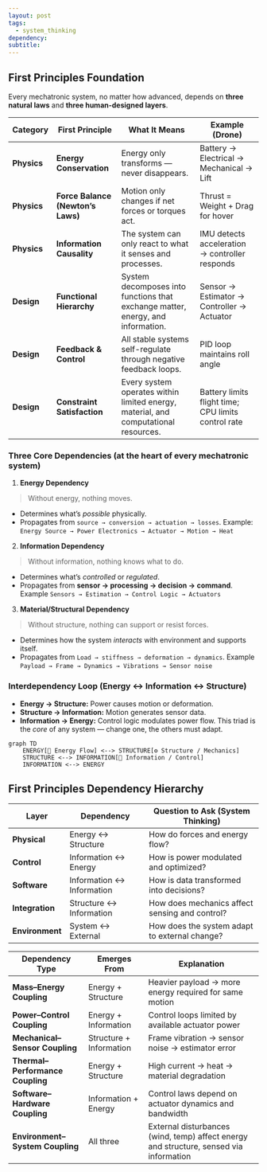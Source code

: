 ```yaml
---
layout: post
tags:
  - system_thinking
dependency:
subtitle:
---
```

## First Principles Foundation
Every mechatronic system, no matter how advanced, depends on **three natural laws** and **three human-designed layers**.

| **Category** | **First Principle**               | **What It Means**                                                                   | **Example (Drone)**                                 |
| ------------ | --------------------------------- | ----------------------------------------------------------------------------------- | --------------------------------------------------- |
| **Physics**  | **Energy Conservation**           | Energy only transforms — never disappears.                                          | Battery → Electrical → Mechanical → Lift            |
| **Physics**  | **Force Balance (Newton’s Laws)** | Motion only changes if net forces or torques act.                                   | Thrust = Weight + Drag for hover                    |
| **Physics**  | **Information Causality**         | The system can only react to what it senses and processes.                          | IMU detects acceleration → controller responds      |
| **Design**   | **Functional Hierarchy**          | System decomposes into functions that exchange matter, energy, and information.     | Sensor → Estimator → Controller → Actuator          |
| **Design**   | **Feedback & Control**            | All stable systems self-regulate through negative feedback loops.                   | PID loop maintains roll angle                       |
| **Design**   | **Constraint Satisfaction**       | Every system operates within limited energy, material, and computational resources. | Battery limits flight time; CPU limits control rate |
### **Three Core Dependencies (at the heart of every mechatronic system)**
1. **Energy Dependency**
> Without energy, nothing moves.
- Determines what’s _possible_ physically.
- Propagates from `source → conversion → actuation → losses`.
Example:
`Energy Source → Power Electronics → Actuator → Motion → Heat`

2. **Information Dependency**
> Without information, nothing knows what to do.
- Determines what’s _controlled_ or _regulated_.
- Propagates from **sensor → processing → decision → command**.
Example
`Sensors → Estimation → Control Logic → Actuators`

3. **Material/Structural Dependency**
> Without structure, nothing can support or resist forces.
- Determines how the system _interacts_ with environment and supports itself.
- Propagates from `Load → stiffness → deformation → dynamics`.
Example
`Payload → Frame → Dynamics → Vibrations → Sensor noise`
### Interdependency Loop (Energy ↔ Information ↔ Structure)
- **Energy → Structure:** Power causes motion or deformation.
- **Structure → Information:** Motion generates sensor data.
- **Information → Energy:** Control logic modulates power flow.
This triad is the _core_ of any system — change one, the others must adapt.

```mermaid
graph TD
    ENERGY[🔋 Energy Flow] <--> STRUCTURE[⚙️ Structure / Mechanics]
    STRUCTURE <--> INFORMATION[🧠 Information / Control]
    INFORMATION <--> ENERGY

```

## **First Principles Dependency Hierarchy**

| **Layer**       | **Dependency**            | **Question to Ask (System Thinking)**          |
| --------------- | ------------------------- | ---------------------------------------------- |
| **Physical**    | Energy ↔ Structure        | How do forces and energy flow?                 |
| **Control**     | Information ↔ Energy      | How is power modulated and optimized?          |
| **Software**    | Information ↔ Information | How is data transformed into decisions?        |
| **Integration** | Structure ↔ Information   | How does mechanics affect sensing and control? |
| **Environment** | System ↔ External         | How does the system adapt to external change?  |

|**Dependency Type**|**Emerges From**|**Explanation**|
|---|---|---|
|**Mass–Energy Coupling**|Energy + Structure|Heavier payload → more energy required for same motion|
|**Power–Control Coupling**|Energy + Information|Control loops limited by available actuator power|
|**Mechanical–Sensor Coupling**|Structure + Information|Frame vibration → sensor noise → estimator error|
|**Thermal–Performance Coupling**|Energy + Structure|High current → heat → material degradation|
|**Software–Hardware Coupling**|Information + Energy|Control laws depend on actuator dynamics and bandwidth|
|**Environment–System Coupling**|All three|External disturbances (wind, temp) affect energy and structure, sensed via information|
